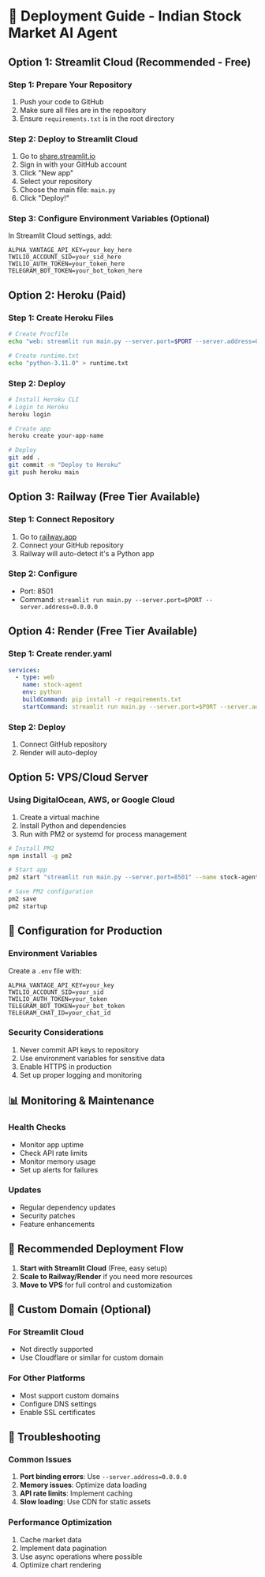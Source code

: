 # 🚀 Deployment Guide - Indian Stock Market AI Agent

## Option 1: Streamlit Cloud (Recommended - Free)

### Step 1: Prepare Your Repository
1. Push your code to GitHub
2. Make sure all files are in the repository
3. Ensure `requirements.txt` is in the root directory

### Step 2: Deploy to Streamlit Cloud
1. Go to [share.streamlit.io](https://share.streamlit.io)
2. Sign in with your GitHub account
3. Click "New app"
4. Select your repository
5. Choose the main file: `main.py`
6. Click "Deploy!"

### Step 3: Configure Environment Variables (Optional)
In Streamlit Cloud settings, add:
```
ALPHA_VANTAGE_API_KEY=your_key_here
TWILIO_ACCOUNT_SID=your_sid_here
TWILIO_AUTH_TOKEN=your_token_here
TELEGRAM_BOT_TOKEN=your_bot_token_here
```

## Option 2: Heroku (Paid)

### Step 1: Create Heroku Files
```bash
# Create Procfile
echo "web: streamlit run main.py --server.port=$PORT --server.address=0.0.0.0" > Procfile

# Create runtime.txt
echo "python-3.11.0" > runtime.txt
```

### Step 2: Deploy
```bash
# Install Heroku CLI
# Login to Heroku
heroku login

# Create app
heroku create your-app-name

# Deploy
git add .
git commit -m "Deploy to Heroku"
git push heroku main
```

## Option 3: Railway (Free Tier Available)

### Step 1: Connect Repository
1. Go to [railway.app](https://railway.app)
2. Connect your GitHub repository
3. Railway will auto-detect it's a Python app

### Step 2: Configure
- Port: 8501
- Command: `streamlit run main.py --server.port=$PORT --server.address=0.0.0.0`

## Option 4: Render (Free Tier Available)

### Step 1: Create render.yaml
```yaml
services:
  - type: web
    name: stock-agent
    env: python
    buildCommand: pip install -r requirements.txt
    startCommand: streamlit run main.py --server.port=$PORT --server.address=0.0.0.0
```

### Step 2: Deploy
1. Connect GitHub repository
2. Render will auto-deploy

## Option 5: VPS/Cloud Server

### Using DigitalOcean, AWS, or Google Cloud
1. Create a virtual machine
2. Install Python and dependencies
3. Run with PM2 or systemd for process management

```bash
# Install PM2
npm install -g pm2

# Start app
pm2 start "streamlit run main.py --server.port=8501" --name stock-agent

# Save PM2 configuration
pm2 save
pm2 startup
```

## 🔧 Configuration for Production

### Environment Variables
Create a `.env` file with:
```
ALPHA_VANTAGE_API_KEY=your_key
TWILIO_ACCOUNT_SID=your_sid
TWILIO_AUTH_TOKEN=your_token
TELEGRAM_BOT_TOKEN=your_bot_token
TELEGRAM_CHAT_ID=your_chat_id
```

### Security Considerations
1. Never commit API keys to repository
2. Use environment variables for sensitive data
3. Enable HTTPS in production
4. Set up proper logging and monitoring

## 📊 Monitoring & Maintenance

### Health Checks
- Monitor app uptime
- Check API rate limits
- Monitor memory usage
- Set up alerts for failures

### Updates
- Regular dependency updates
- Security patches
- Feature enhancements

## 🎯 Recommended Deployment Flow

1. **Start with Streamlit Cloud** (Free, easy setup)
2. **Scale to Railway/Render** if you need more resources
3. **Move to VPS** for full control and customization

## 📱 Custom Domain (Optional)

### For Streamlit Cloud
- Not directly supported
- Use Cloudflare or similar for custom domain

### For Other Platforms
- Most support custom domains
- Configure DNS settings
- Enable SSL certificates

## 🚨 Troubleshooting

### Common Issues
1. **Port binding errors**: Use `--server.address=0.0.0.0`
2. **Memory issues**: Optimize data loading
3. **API rate limits**: Implement caching
4. **Slow loading**: Use CDN for static assets

### Performance Optimization
1. Cache market data
2. Implement data pagination
3. Use async operations where possible
4. Optimize chart rendering
